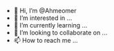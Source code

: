 - 👋 Hi, I’m @Ahmeomer
- 👀 I’m interested in ...
- 🌱 I’m currently learning ...
- 💞️ I’m looking to collaborate on ...
- 📫 How to reach me ...

<!---
Ahmeomer/Ahmeomer is a ✨ special ✨ repository because its `README.md` (this file) appears on your GitHub profile.
You can click the Preview link to take a look at your changes.
--->
